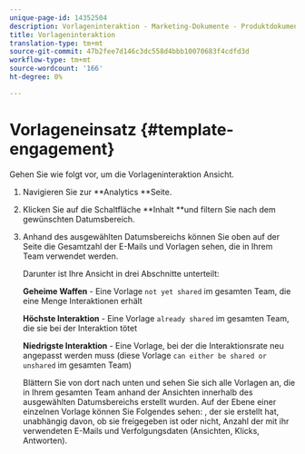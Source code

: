```yaml
---
unique-page-id: 14352504
description: Vorlageninteraktion - Marketing-Dokumente - Produktdokumentation
title: Vorlageninteraktion
translation-type: tm+mt
source-git-commit: 47b2fee7d146c3dc558d4bbb10070683f4cdfd3d
workflow-type: tm+mt
source-wordcount: '166'
ht-degree: 0%

---
```



# Vorlageneinsatz {#template-engagement}

Gehen Sie wie folgt vor, um die Vorlageninteraktion Ansicht.

1. Navigieren Sie zur **Analytics **Seite.
1. Klicken Sie auf die Schaltfläche **Inhalt **und filtern Sie nach dem gewünschten Datumsbereich.
1. Anhand des ausgewählten Datumsbereichs können Sie oben auf der Seite die Gesamtzahl der E-Mails und Vorlagen sehen, die in Ihrem Team verwendet werden.

   Darunter ist Ihre Ansicht in drei Abschnitte unterteilt:

   **Geheime Waffen**  - Eine Vorlage  `not yet shared` im gesamten Team, die eine Menge Interaktionen erhält

   **Höchste Interaktion**  - Eine Vorlage  `already shared` im gesamten Team, die sie bei der Interaktion tötet

   **Niedrigste Interaktion**  - Eine Vorlage, bei der die Interaktionsrate neu angepasst werden muss (diese Vorlage  `can either be shared or unshared` im gesamten Team)

   Blättern Sie von dort nach unten und sehen Sie sich alle Vorlagen an, die in Ihrem gesamten Team anhand der Ansichten innerhalb des ausgewählten Datumsbereichs erstellt wurden. Auf der Ebene einer einzelnen Vorlage können Sie Folgendes sehen: , der sie erstellt hat, unabhängig davon, ob sie freigegeben ist oder nicht, Anzahl der mit ihr verwendeten E-Mails und Verfolgungsdaten (Ansichten, Klicks, Antworten).

